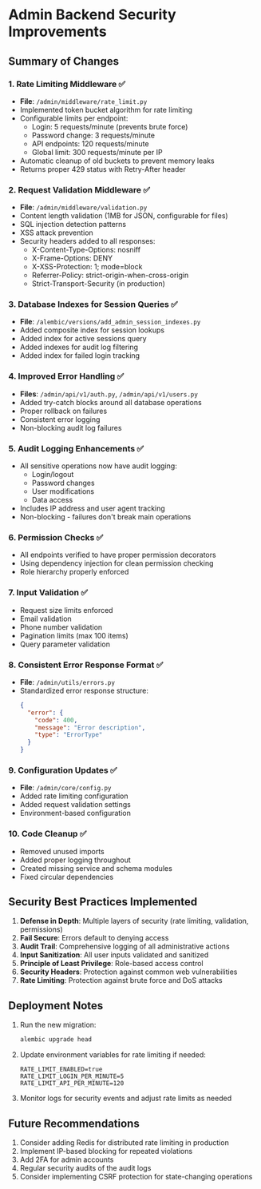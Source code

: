 # Admin Backend Security Improvements

## Summary of Changes

### 1. Rate Limiting Middleware ✅
- **File**: `/admin/middleware/rate_limit.py`
- Implemented token bucket algorithm for rate limiting
- Configurable limits per endpoint:
  - Login: 5 requests/minute (prevents brute force)
  - Password change: 3 requests/minute
  - API endpoints: 120 requests/minute
  - Global limit: 300 requests/minute per IP
- Automatic cleanup of old buckets to prevent memory leaks
- Returns proper 429 status with Retry-After header

### 2. Request Validation Middleware ✅
- **File**: `/admin/middleware/validation.py`
- Content length validation (1MB for JSON, configurable for files)
- SQL injection detection patterns
- XSS attack prevention
- Security headers added to all responses:
  - X-Content-Type-Options: nosniff
  - X-Frame-Options: DENY
  - X-XSS-Protection: 1; mode=block
  - Referrer-Policy: strict-origin-when-cross-origin
  - Strict-Transport-Security (in production)

### 3. Database Indexes for Session Queries ✅
- **File**: `/alembic/versions/add_admin_session_indexes.py`
- Added composite index for session lookups
- Added index for active sessions query
- Added indexes for audit log filtering
- Added index for failed login tracking

### 4. Improved Error Handling ✅
- **Files**: `/admin/api/v1/auth.py`, `/admin/api/v1/users.py`
- Added try-catch blocks around all database operations
- Proper rollback on failures
- Consistent error logging
- Non-blocking audit log failures

### 5. Audit Logging Enhancements ✅
- All sensitive operations now have audit logging:
  - Login/logout
  - Password changes
  - User modifications
  - Data access
- Includes IP address and user agent tracking
- Non-blocking - failures don't break main operations

### 6. Permission Checks ✅
- All endpoints verified to have proper permission decorators
- Using dependency injection for clean permission checking
- Role hierarchy properly enforced

### 7. Input Validation ✅
- Request size limits enforced
- Email validation
- Phone number validation
- Pagination limits (max 100 items)
- Query parameter validation

### 8. Consistent Error Response Format ✅
- **File**: `/admin/utils/errors.py`
- Standardized error response structure:
  ```json
  {
    "error": {
      "code": 400,
      "message": "Error description",
      "type": "ErrorType"
    }
  }
  ```

### 9. Configuration Updates ✅
- **File**: `/admin/core/config.py`
- Added rate limiting configuration
- Added request validation settings
- Environment-based configuration

### 10. Code Cleanup ✅
- Removed unused imports
- Added proper logging throughout
- Created missing service and schema modules
- Fixed circular dependencies

## Security Best Practices Implemented

1. **Defense in Depth**: Multiple layers of security (rate limiting, validation, permissions)
2. **Fail Secure**: Errors default to denying access
3. **Audit Trail**: Comprehensive logging of all administrative actions
4. **Input Sanitization**: All user inputs validated and sanitized
5. **Principle of Least Privilege**: Role-based access control
6. **Security Headers**: Protection against common web vulnerabilities
7. **Rate Limiting**: Protection against brute force and DoS attacks

## Deployment Notes

1. Run the new migration:
   ```bash
   alembic upgrade head
   ```

2. Update environment variables for rate limiting if needed:
   ```
   RATE_LIMIT_ENABLED=true
   RATE_LIMIT_LOGIN_PER_MINUTE=5
   RATE_LIMIT_API_PER_MINUTE=120
   ```

3. Monitor logs for security events and adjust rate limits as needed

## Future Recommendations

1. Consider adding Redis for distributed rate limiting in production
2. Implement IP-based blocking for repeated violations
3. Add 2FA for admin accounts
4. Regular security audits of the audit logs
5. Consider implementing CSRF protection for state-changing operations